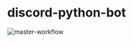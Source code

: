 # discord-python-bot
![master-workflow](https://github.com/linzeyang/discord-python-bot/workflows/Master%20Workflow/badge.svg)
